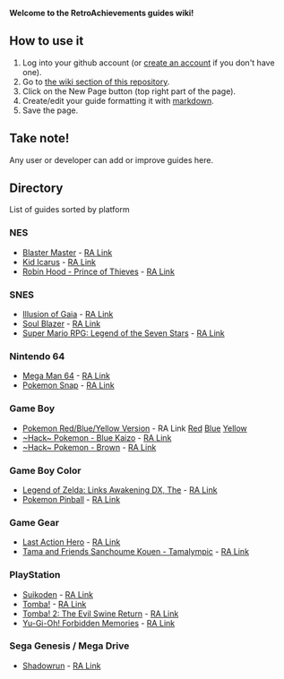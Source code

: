 **Welcome to the RetroAchievements guides wiki!**

## How to use it

1. Log into your github account (or [create an account](https://github.com/join) if you don't have one).
2. Go to [the wiki section of this repository](https://github.com/RetroAchievements/guides/wiki).
3. Click on the New Page button (top right part of the page).
4. Create/edit your guide formatting it with [markdown](http://commonmark.org/help/).
5. Save the page.

## Take note!
Any user or developer can add or improve guides here.

## Directory
List of guides sorted by platform

### NES
* [Blaster Master](https://github.com/RetroAchievements/guides/wiki/Blaster-Master-(NES)) - [RA Link](http://retroachievements.org/game/1459)
* [Kid Icarus](https://github.com/RetroAchievements/guides/wiki/Kid-Icarus-(NES)) - [RA Link](http://retroachievements.org/game/1478)
* [Robin Hood - Prince of Thieves](https://github.com/RetroAchievements/guides/wiki/Robin-Hood:-Prince-of-Thieves-(NES)) - [RA Link](http://retroachievements.org/game/1913)

### SNES
* [Illusion of Gaia](https://github.com/RetroAchievements/guides/wiki/Illusion-of-Gaia-(SNES)) - [RA Link](https://retroachievements.org/game/945)
* [Soul Blazer](https://github.com/RetroAchievements/guides/wiki/Soul-Blazer-(SNES)) - [RA Link](http://retroachievements.org/game/1168)
* [Super Mario RPG: Legend of the Seven Stars](https://github.com/RetroAchievements/guides/wiki/Super-Mario-RPG:-Legend-of-the-Seven-Stars-(SNES)) - [RA Link](https://retroachievements.org/game/471)

### Nintendo 64
* [Mega Man 64](https://github.com/RetroAchievements/guides/wiki/Mega-Man-64-(N64)) - [RA Link](https://retroachievements.org/game/10115)
* [Pokemon Snap](https://github.com/RetroAchievements/guides/wiki/Pokemon-Snap-(N64)) - [RA Link](https://retroachievements.org/game/10155)

### Game Boy
* [Pokemon Red/Blue/Yellow Version](https://github.com/RetroAchievements/guides/wiki/Pok%C3%A9mon-Red-%7C--Blue-%7C--Yellow-(GB)) - RA Link [Red](http://retroachievements.org/game/724) [Blue](http://retroachievements.org/game/586) [Yellow](http://retroachievements.org/game/723)
* [\~Hack\~ Pokemon - Blue Kaizo](https://github.com/RetroAchievements/guides/wiki/Pok%C3%A9mon-Blue-Kaizo-(GB)) - [RA Link](https://retroachievements.org/game/6690)
* [\~Hack\~ Pokemon - Brown](https://github.com/RetroAchievements/guides/wiki/Pok%C3%A9mon-Brown-(GB)) - [RA Link](https://retroachievements.org/game/7317)

### Game Boy Color
* [Legend of Zelda: Links Awakening DX, The](https://github.com/RetroAchievements/guides/wiki/Legend-of-Zelda:-Link's-Awakening-DX,-The-(GBC)) - [RA Link](http://retroachievements.org/game/5371)
* [Pokemon Pinball](https://github.com/RetroAchievements/guides/wiki/Pokemon-Pinball-(GBC)) - [RA Link](https://retroachievements.org/game/725)

### Game Gear
* [Last Action Hero](https://github.com/RetroAchievements/guides/wiki/Last-Action-Hero-(Game-Gear)) - [RA Link](https://retroachievements.org/achievement/95081)
* [Tama and Friends Sanchoume Kouen - Tamalympic](https://github.com/RetroAchievements/guides/wiki/Tama-and-Friends-Sanchoume-Kouen---Tamalympic-(Game-Gear)) - [RA Link](http://retroachievements.org/game/12524)

### PlayStation
* [Suikoden](https://github.com/RetroAchievements/guides/wiki/Suikoden-(PlayStation)) - [RA Link](http://retroachievements.org/game/11255)
* [Tomba!](https://github.com/RetroAchievements/guides/wiki/Tomba!-(PlayStation)) - [RA Link](http://retroachievements.org/game/11276)
* [Tomba! 2: The Evil Swine Return](https://github.com/RetroAchievements/guides/wiki/Tomba!-2:-The-Evil-Swine-Return-(Playstation)) - [RA Link](http://retroachievements.org/game/11306)
* [Yu-Gi-Oh! Forbidden Memories](https://github.com/RetroAchievements/guides/wiki/Yu%E2%80%90Gi%E2%80%90Oh!-Forbidden-Memories-(PlayStation)) - [RA Link](http://retroachievements.org/game/11388)

### Sega Genesis / Mega Drive
* [Shadowrun](https://github.com/RetroAchievements/guides/wiki/Shadowrun-(Mega-Drive)) - [RA Link](https://retroachievements.org/game/4748)